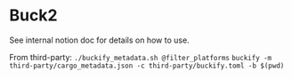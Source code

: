 # Buck2

See internal notion doc for details on how to use.

From third-party:
`./buckify_metadata.sh @filter_platforms`
`buckify -m third-party/cargo_metadata.json -c third-party/buckify.toml -b $(pwd)`